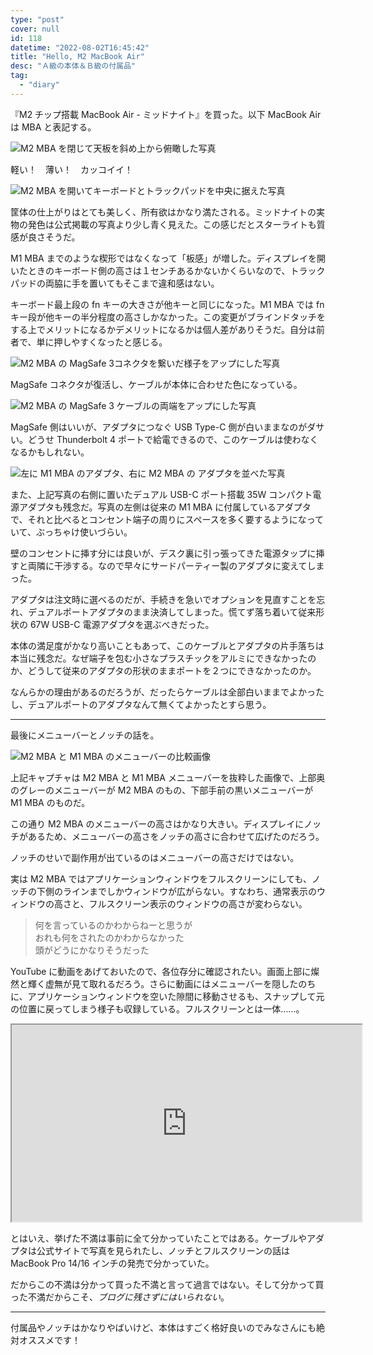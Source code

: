 ```yaml
---
type: "post"
cover: null
id: 118
datetime: "2022-08-02T16:45:42"
title: "Hello, M2 MacBook Air"
desc: "Ａ級の本体＆Ｂ級の付属品"
tag:
  - "diary"
---
```


『M2 チップ搭載 MacBook Air - ミッドナイト』を買った。以下 MacBook Air は MBA と表記する。

![M2 MBA を閉じて天板を斜め上から俯瞰した写真](/image/m2mba/01.webp)

軽い！　薄い！　カッコイイ！

![M2 MBA を開いてキーボードとトラックパッドを中央に据えた写真](/image/m2mba/02.webp)

筐体の仕上がりはとても美しく、所有欲はかなり満たされる。ミッドナイトの実物の発色は公式掲載の写真より少し青く見えた。この感じだとスターライトも質感が良さそうだ。

M1 MBA までのような楔形ではなくなって「板感」が増した。ディスプレイを開いたときのキーボード側の高さは１センチあるかないかくらいなので、トラックパッドの両脇に手を置いてもそこまで違和感はない。

キーボード最上段の fn キーの大きさが他キーと同じになった。M1 MBA では fn キー段が他キーの半分程度の高さしかなかった。この変更がブラインドタッチをする上でメリットになるかデメリットになるかは個人差がありそうだ。自分は前者で、単に押しやすくなったと感じる。

![M2 MBA の MagSafe 3コネクタを繋いだ様子をアップにした写真](/image/m2mba/03.webp)

MagSafe コネクタが復活し、ケーブルが本体に合わせた色になっている。

![M2 MBA の MagSafe 3 ケーブルの両端をアップにした写真](/image/m2mba/04.webp)

MagSafe 側はいいが、アダプタにつなぐ USB Type-C 側が白いままなのがダサい。どうせ Thunderbolt 4 ポートで給電できるので、このケーブルは使わなくなるかもしれない。

![左に M1 MBA のアダプタ、右に M2 MBA の アダプタを並べた写真](/image/m2mba/05.webp)

また、上記写真の右側に置いたデュアル USB-C ポート搭載 35W コンパクト電源アダプタも残念だ。写真の左側は従来の M1 MBA に付属しているアダプタで、それと比べるとコンセント端子の周りにスペースを多く要するようになっていて、ぶっちゃけ使いづらい。

壁のコンセントに挿す分には良いが、デスク裏に引っ張ってきた電源タップに挿すと両隣に干渉する。なので早々にサードパーティー製のアダプタに変えてしまった。

アダプタは注文時に選べるのだが、手続きを急いでオプションを見直すことを忘れ、デュアルポートアダプタのまま決済してしまった。慌てず落ち着いて従来形状の 67W USB-C 電源アダプタを選ぶべきだった。

本体の満足度がかなり高いこともあって、このケーブルとアダプタの片手落ちは本当に残念だ。なぜ端子を包む小さなプラスチックをアルミにできなかったのか、どうして従来のアダプタの形状のままポートを２つにできなかったのか。

なんらかの理由があるのだろうが、だったらケーブルは全部白いままでよかったし、デュアルポートのアダプタなんて無くてよかったとすら思う。

---

最後にメニューバーとノッチの話を。

![M2 MBA と M1 MBA のメニューバーの比較画像](/image/m2mba/06.webp)

上記キャプチャは M2 MBA と M1 MBA メニューバーを抜粋した画像で、上部奥のグレーのメニューバーが M2 MBA のもの、下部手前の黒いメニューバーが M1 MBA のものだ。

この通り M2 MBA のメニューバーの高さはかなり大きい。ディスプレイにノッチがあるため、メニューバーの高さをノッチの高さに合わせて広げたのだろう。

ノッチのせいで副作用が出ているのはメニューバーの高さだけではない。

実は M2 MBA ではアプリケーションウィンドウをフルスクリーンにしても、ノッチの下側のラインまでしかウィンドウが広がらない。すなわち、通常表示のウィンドウの高さと、フルスクリーン表示のウィンドウの高さが変わらない。

> 何を言っているのかわからねーと思うが<br>おれも何をされたのかわからなかった<br>頭がどうにかなりそうだった

YouTube に動画をあげておいたので、各位存分に確認されたい。画面上部に燦然と輝く虚無が見て取れるだろう。さらに動画にはメニューバーを隠したのちに、アプリケーションウィンドウを空いた隙間に移動させるも、スナップして元の位置に戻ってしまう様子も収録している。フルスクリーンとは一体……。

<iframe width="560" height="315" src="https://www.youtube.com/embed/4iyBKb07m7w" title="M2 MBA のアプリケーションウィンドウのフルスクリーン化の様子" allow="accelerometer; autoplay; clipboard-write; encrypted-media; gyroscope; picture-in-picture" allowfullscreen></iframe>

とはいえ、挙げた不満は事前に全て分かっていたことではある。ケーブルやアダプタは公式サイトで写真を見られたし、ノッチとフルスクリーンの話は MacBook Pro 14/16 インチの発売で分かっていた。

だからこの不満は分かって買った不満と言って過言ではない。そして分かって買った不満だからこそ、_ブログに残さずにはいられない_。

---

付属品やノッチはかなりやばいけど、本体はすごく格好良いのでみなさんにも絶対オススメです！
